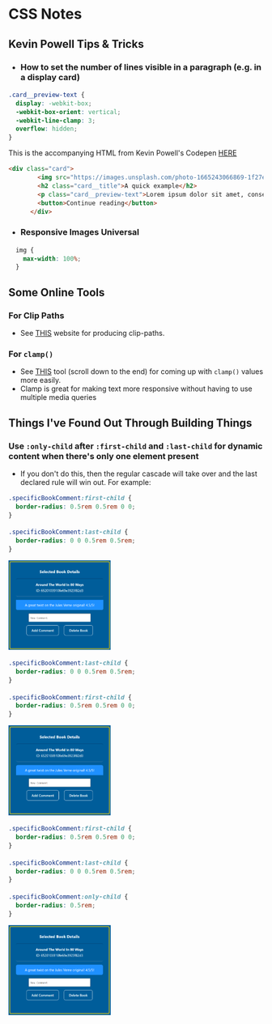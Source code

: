 # CSS Notes

## Kevin Powell Tips & Tricks

- ### How to set the number of lines visible in a paragraph (e.g. in a display card)
```css
.card__preview-text {
  display: -webkit-box;
  -webkit-box-orient: vertical;
  -webkit-line-clamp: 3;
  overflow: hidden;
}
```

This is the accompanying HTML from Kevin Powell's Codepen [HERE](https://codepen.io/kevinpowell/pen/JjeOvRZ?editors=1100)

```html
<div class="card">
        <img src="https://images.unsplash.com/photo-1665243066869-1f27e948de5f?crop=entropy&cs=tinysrgb&fit=max&fm=jpg&ixid=MnwzMjM4NDZ8MHwxfHJhbmRvbXx8fHx8fHx8fDE2NjYxMTQ0Nzc&ixlib=rb-1.2.1&q=80&w=700" alt="">
        <h2 class="card__title">A quick example</h2>
        <p class="card__preview-text">Lorem ipsum dolor sit amet, consectetur adipisicing elit. Impedit officiis tempore dicta, sed illo sint nobis non odit soluta sit. amet consectetur adipisicing elit. Qui, doloribus.</p>
        <button>Continue reading</button>
      </div>
```

- ### Responsive Images Universal
```CSS
  img {
    max-width: 100%;
  }
```

## Some Online Tools

### For Clip Paths
- See [THIS](https://unused-css.com/tools/clip-path-generator) website for producing clip-paths.
  
### For `clamp()`
- See [THIS](https://css-tricks.com/linearly-scale-font-size-with-css-clamp-based-on-the-viewport/) tool (scroll down to the end) for coming up with `clamp()` values more easily.
- Clamp is great for making text more responsive without having to use multiple media queries


## Things I've Found Out Through Building Things

### Use `:only-child` after `:first-child` and `:last-child` for dynamic content when there's only one element present
- If you don't do this, then the regular cascade will take over and the last declared rule will win out. For example:

```css
.specificBookComment:first-child {
  border-radius: 0.5rem 0.5rem 0 0;
}

.specificBookComment:last-child {
  border-radius: 0 0 0.5rem 0.5rem;
}
```

<img alt="illustration of result when the first-child is the last rule" src="https://github.com/1jds/css-notes/blob/main/last-child-as-last-rule.png?raw=true" width="40%">

```css
.specificBookComment:last-child {
  border-radius: 0 0 0.5rem 0.5rem;
}

.specificBookComment:first-child {
  border-radius: 0.5rem 0.5rem 0 0;
}
```

<img alt="illustration of result when the first-child is the last rule" src="https://github.com/1jds/css-notes/blob/main/first-child-as-last-rule-declared.png?raw=true" width="40%">

```css
.specificBookComment:first-child {
  border-radius: 0.5rem 0.5rem 0 0;
}

.specificBookComment:last-child {
  border-radius: 0 0 0.5rem 0.5rem;
}

.specificBookComment:only-child {
  border-radius: 0.5rem;
}
```

<img alt="illustration of result when all properties are declared" src="https://github.com/1jds/css-notes/blob/main/all-on.png?raw=true" width="40%">
